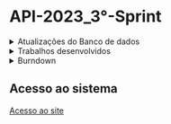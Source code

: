 # API-2023_3°-Sprint

<details>
 <summary>Atualizações do Banco de dados</summary>
 <summary>Modelo conceitual</summary>
 
 ![Modelo_Conceitual_bicicleta](https://github.com/Our-time-Fatec/API-2023_2-Documentacao/assets/93159431/f0a74bc0-0b20-44e4-9608-5cd9a3af03d9)


 <summary>Modelo lógico</summary>
 
 ![Bicicreta-2023-10-25_21-52 (1)](https://github.com/Our-time-Fatec/API-2023_2-Documentacao/assets/93159431/502c48cb-2029-41af-bd9a-cc474ecbfdd3)

<a href="https://github.com/Our-time-Fatec/API-2023_2-Documentacao/files/13172543/Bicicreta.pdf">Documentação do banco</a>
</details>

<details>
 <summary>Trabalhos desenvolvidos</summary>
 <ul>
  <li>Melhorias na estilização das telas</li>
  <li>Criação da funcionalidade do login através do Google</li>
  <li>Desenvolvimento do sistema de locação e avaliação</li>
  <li>Melhorias nos campos de preenchimento de dados cadastrais</li>
  
  
  ------------------------------------------------------------------------------------------------------------------------------------------------------------------------

  <details>
  <summary>Sistema de Locação</summary>
   
   <li>Tela de solicitação</li>
   
   ![tela de solicitação](https://github.com/Our-time-Fatec/API-2023_2-Documentacao/assets/93159431/98a763ff-e5d8-418e-b0bf-c28dae37ed45)

   <li>Escolha do locarátio por dia ou hora</li>

   ![modal solicitação](https://github.com/Our-time-Fatec/API-2023_2-Documentacao/assets/93159431/ca9106e5-e20e-4912-a573-41e73ca71f97)


   <li>Solcitações Enviadas</li>
   
   ![solicitações enviadas](https://github.com/Our-time-Fatec/API-2023_2-Documentacao/assets/93159431/27953d38-5e6a-4e1a-895b-5044b15078bb)

   <li>Solicitações Recebidas</li>

   ![solicitações recebidas](https://github.com/Our-time-Fatec/API-2023_2-Documentacao/assets/93159431/e3a8c176-0aec-426c-8ae0-c60fa0e493ce)

   <li>Locações Ativas</li>

   ![sislocacao](https://github.com/Our-time-Fatec/API-2023_2-Documentacao/assets/93159431/1c7925fa-f58c-4384-8e92-ac97f71f1568)

<li>Confirmação de pagamento antes de encerrar locação</li>

![confirmar pagamento](https://github.com/Our-time-Fatec/API-2023_2-Documentacao/assets/93159431/3916363f-adc5-42d0-b0c0-8133a478d47c)


<li>Encerramento de locação</li>

![encerrada](https://github.com/Our-time-Fatec/API-2023_2-Documentacao/assets/93159431/2c3d09dd-4786-4f76-8e6e-fd7ee67e9e07)

<li>Avaliação da locação</li>

![avaliação](https://github.com/Our-time-Fatec/API-2023_2-Documentacao/assets/93159431/75433cfe-c4fb-4729-a491-90762cb06df0)



  </details>
  
 

 </ul>


 
</details>
<details>
 <summary>Burndown</summary>

![burndown](https://github.com/Our-time-Fatec/API-2023_2-Documentacao/assets/93159431/f1ed9936-145a-4785-95ae-30370dc403c8)


</details>

## Acesso ao sistema
<a href="https://bicicreta-web.vercel.app/">Acesso ao site</a>

